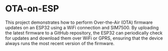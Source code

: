 # OTA-on-ESP

This project demonstrates how to perform Over-the-Air (OTA) firmware updates on an ESP32 using a WiFi connection and SIM7500. By uploading the latest firmware to a GitHub repository, the ESP32 can periodically check for updates and download them over WiFi or GPRS, ensuring that the device always runs the most recent version of the firmware.
